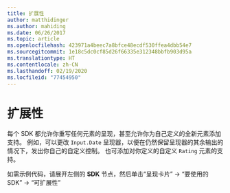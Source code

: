 ```yaml
---
title: 扩展性
author: matthidinger
ms.author: mahiding
ms.date: 06/26/2017
ms.topic: article
ms.openlocfilehash: 423971a4beec7a8bfce48ecdf530ffea4dbb54e7
ms.sourcegitcommit: 1e18c5dc0cf85d26f66335e312348bbfb903d95a
ms.translationtype: HT
ms.contentlocale: zh-CN
ms.lasthandoff: 02/19/2020
ms.locfileid: "77454950"
---
```

# <a name="extensibility"></a>扩展性

每个 SDK 都允许你重写任何元素的呈现，甚至允许你为自己定义的全新元素添加支持。  例如，可以更改 `Input.Date` 呈现器，以便在仍然保留呈现器的其余输出的情况下，发出你自己的自定义控制。 也可添加对你定义的自定义 `Rating` 元素的支持。

如需示例代码，请展开左侧的 **SDK** 节点，然后单击“呈现卡片”   -> “要使用的 SDK”   ->   “可扩展性”
